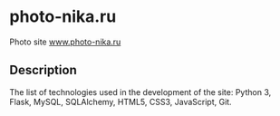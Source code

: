 # photo-nika.ru
Photo site www.photo-nika.ru

## Description

The list of technologies used in the development of the site: Python 3, Flask, MySQL, SQLAlchemy, HTML5, CSS3, JavaScript, Git.
